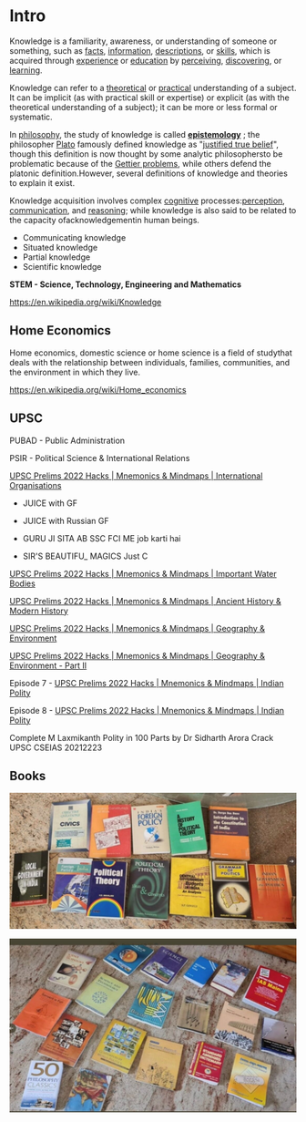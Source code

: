 # Intro

Knowledge is a familiarity, awareness, or understanding of someone or something, such as [facts](https://en.wikipedia.org/wiki/Fact), [information](https://en.wikipedia.org/wiki/Information), [descriptions](https://en.wikipedia.org/wiki/Description), or [skills](https://en.wikipedia.org/wiki/Skills), which is acquired through [experience](https://en.wikipedia.org/wiki/Experience) or [education](https://en.wikipedia.org/wiki/Education) by [perceiving](https://en.wikipedia.org/wiki/Perception), [discovering](https://en.wikipedia.org/wiki/Discovery_(observation)), or [learning](https://en.wikipedia.org/wiki/Learning).

Knowledge can refer to a [theoretical](https://en.wikipedia.org/wiki/Theoretical) or [practical](https://en.wikipedia.org/wiki/Practical) understanding of a subject. It can be implicit (as with practical skill or expertise) or explicit (as with the theoretical understanding of a subject); it can be more or less formal or systematic.

In [philosophy](https://en.wikipedia.org/wiki/Philosophy), the study of knowledge is called **[epistemology](https://en.wikipedia.org/wiki/Epistemology)** ; the philosopher [Plato](https://en.wikipedia.org/wiki/Plato) famously defined knowledge as "[justified true belief](https://en.wikipedia.org/wiki/Justified_true_belief)", though this definition is now thought by some analytic philosophersto be problematic because of the [Gettier problems](https://en.wikipedia.org/wiki/Gettier_problem), while others defend the platonic definition.However, several definitions of knowledge and theories to explain it exist.

Knowledge acquisition involves complex [cognitive](https://en.wikipedia.org/wiki/Cognition) processes:[perception](https://en.wikipedia.org/wiki/Perception), [communication](https://en.wikipedia.org/wiki/Communication), and [reasoning](https://en.wikipedia.org/wiki/Reasoning); while knowledge is also said to be related to the capacity ofacknowledgementin human beings.

- Communicating knowledge
- Situated knowledge
- Partial knowledge
- Scientific knowledge

**STEM - Science, Technology, Engineering and Mathematics**

https://en.wikipedia.org/wiki/Knowledge

## Home Economics

Home economics, domestic science or home science is a field of studythat deals with the relationship between individuals, families, communities, and the environment in which they live.

https://en.wikipedia.org/wiki/Home_economics

## UPSC

PUBAD - Public Administration

PSIR - Political Science & International Relations

[UPSC Prelims 2022 Hacks | Mnemonics & Mindmaps | International Organisations](https://youtu.be/t08_LW_Du_U)

- JUICE with GF
- JUICE with Russian GF

- GURU JI SITA AB SSC FCI ME job karti hai
- SIR'S BEAUTIFU_ MAGICS Just C

[UPSC Prelims 2022 Hacks | Mnemonics & Mindmaps | Important Water Bodies](https://youtu.be/xZAmmOQwSRc)

[UPSC Prelims 2022 Hacks | Mnemonics & Mindmaps | Ancient History & Modern History](https://youtu.be/REZoXo5TqP4)

[UPSC Prelims 2022 Hacks | Mnemonics & Mindmaps | Geography & Environment](https://youtu.be/PoOfyRtWMJM)

[UPSC Prelims 2022 Hacks | Mnemonics & Mindmaps | Geography & Environment - Part II](https://youtu.be/wysaceX6BkU)

Episode 7 - [UPSC Prelims 2022 Hacks | Mnemonics & Mindmaps | Indian Polity](https://youtu.be/eZbu_MSh-p8)

Episode 8 - [UPSC Prelims 2022 Hacks | Mnemonics & Mindmaps | Indian Polity](https://youtu.be/b7VkE1CeDr8)

Complete M Laxmikanth Polity in 100 Parts by Dr Sidharth Arora Crack UPSC CSEIAS 20212223

## Books

![image](../../media/gen-Intro-image1.jpg)

![image](../../media/gen-Intro-image2.jpg)
